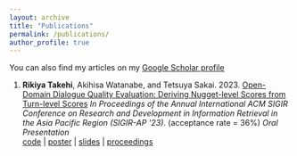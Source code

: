 ```yaml
---
layout: archive
title: "Publications"
permalink: /publications/
author_profile: true
---
```


You can also find my articles on my [Google Scholar profile](https://scholar.google.com/citations?user=9rS9VIYAAAAJ&hl=en)

1. **Rikiya Takehi**, Akihisa Watanabe, and Tetsuya Sakai. 2023. [Open-Domain Dialogue Quality Evaluation: Deriving Nugget-level Scores from Turn-level Scores](https://doi.org/10.48550/arXiv.2310.00410) _In Proceedings of the Annual International ACM SIGIR Conference on Research and Development in Information Retrieval in the Asia Pacific Region (SIGIR-AP '23)_. (acceptance rate = 36%) _Oral Presentation_<br>
[code](https://github.com/RikiyaT/Nugget-Level-Evaluation) | [poster](https://drive.google.com/file/d/1M194h7nCFwUBVA3eqzapTNneDPFH4zUs/view?usp=sharing) | [slides](https://RikiyaT.github.io/files/nugeval/slides.pdf) | [proceedings](https://dl.acm.org/doi/abs/10.1145/3624918.3625338)
